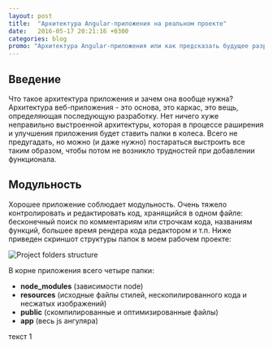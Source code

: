 ```yaml
---
layout: post
title:  "Архитектура Angular-приложения на реальном проекте"
date:   2016-05-17 20:21:16 +0300
categories: blog
promo: "Архитектура Angular-приложения или как предсказать будущее разработки, предугадать ошибки и обходить грабли. На реальном рабочем проекте мне пришлось думать максимально объектно ориентированно, продумывая маштабируемость функционала. Это весьма интересная часть работы программистом."
---
```

## Введение ##
Что такое архитектура приложения и зачем она вообще нужна? Архитектура веб-приложения - это основа, это каркас, это вещь, определяющая последующую разработку. Нет ничего хуже неправильно выстроенной архитектуры, которая в процессе раширения и улучшения приложения будет ставить палки в колеса. Всего не предугадать, но можно (и даже нужно) постараться выстроить все таким образом, чтобы потом не возникло трудностей при добавлении функционала.


## Модульность ##
Хорошее приложение соблюдает модульность. Очень тяжело контролировать и редактировать код, хранящийся в одном файле: бесконечный поиск по комментариям или строчкам кода, названиям функций, большее время рендера кода редактором и т.п. Ниже приведен скриншот структуры папок в моем рабочем проекте:
   
  ![Project folders structure](https://i.gyazo.com/f31d07d7d9bf549b6f84edb0853bbc15.png)
  
В корне приложения всего четыре папки:

* __node_modules__ (зависимости node)
* __resources__ (исходные файлы стилей, нескопилированного кода и несжатых изображений)
* __public__ (скомпилированные и оптимизированные файлы)
* __app__ (весь js ангуляра)

текст 1
